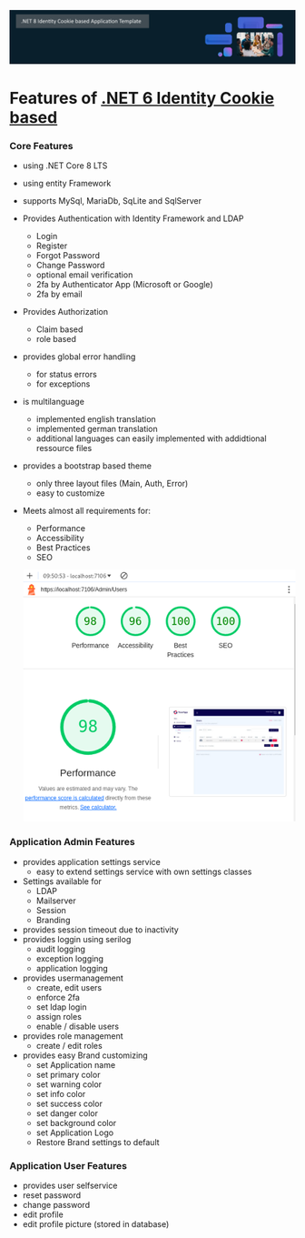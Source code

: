  ![image](Screenshots/netBanner.png)

# Features of [.NET 6 Identity Cookie based](https://github.com/madcoda9000/dotnet-cookie-based-identity)

### Core Features
* using .NET Core 8 LTS
* using entity Framework
* supports MySql, MariaDb, SqLite and SqlServer
* Provides Authentication with Identity Framework and LDAP
  * Login
  * Register
  * Forgot Password
  * Change Password
  * optional email verification
  * 2fa by Authenticator App (Microsoft or Google)
  * 2fa by email
* Provides Authorization
  * Claim based
  * role based
* provides global error handling
  * for status errors
  * for exceptions
* is multilanguage
  * implemented english translation
  * implemented german translation
  * additional languages can easily implemented with addidtional ressource files
* provides a bootstrap based theme
  * only three layout files (Main, Auth, Error)
  * easy to customize
* Meets almost all requirements for:
  * Performance
  * Accessibility
  * Best Practices
  * SEO

  ![WebStandards](Screenshots/webstandards.png)


### Application Admin Features
* provides application settings service
  * easy to extend settings service with own settings classes
* Settings available for
  * LDAP
  * Mailserver
  * Session
  * Branding
* provides session timeout due to inactivity
* provides loggin using serilog
  * audit logging
  * exception logging
  * application logging
* provides usermanagement
  * create, edit users
  * enforce 2fa
  * set ldap login
  * assign roles
  * enable / disable users
* provides role management
  * create / edit roles
* provides easy Brand customizing
  * set Application name
  * set primary color
  * set warning color
  * set info color
  * set success color
  * set danger color
  * set background color
  * set Application Logo
  * Restore Brand settings to default

### Application User Features

  * provides user selfservice
  * reset password
  * change password
  * edit profile
  * edit profile picture (stored in database)

